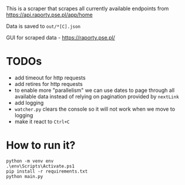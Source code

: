 This is a scraper that scrapes all currently available endpoints from https://api.raporty.pse.pl/app/home

Data is saved to `out/*[C].json`

GUI for scraped data - https://raporty.pse.pl/

# TODOs
- add timeout for http requests
- add retires for http requests
- to enable more "parallelism" we can use dates to page through all available data instead of relying on pagination provided by `nextLink`
- add logging
- `watcher.py` clears the console so it will not work when we move to logging
- make it react to `Ctrl+C`

# How to run it?

```
python -m venv env
.\env\Scripts\Activate.ps1
pip install -r requirements.txt
python main.py
```
